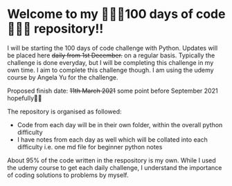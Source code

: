 # Welcome to my 👩🏾‍💻100 days of code👩🏾‍💻 repository!!

I will be starting the 100 days of code challenge with Python. Updates will be placed here ~~daily from 1st December.~~ on a regular basis. Typically the challenge is done everyday, but I will be completing this challenge in my own time. I aim to complete this challenge though. I am using the udemy course by Angela Yu for the challenge.

Proposed finish date: ~~11th March 2021~~ some point before September 2021 hopefully🙏🏿

The repository is organised as followed:

- Code from each day will be in their own folder, within the overall python difficulty 
- I have notes from each day as well which will be collated into each difficulty i.e. one md file for beginner python notes

About 95% of the code written in the respository is my own. While I used the udemy course to get each daily challenge, I understand the importance of coding solutions to problems by myself.
